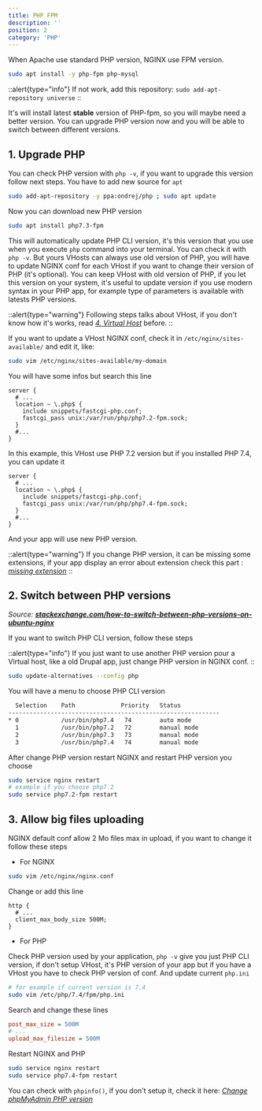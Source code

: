 ```yaml
---
title: PHP FPM
description: ''
position: 2
category: 'PHP'
---
```


When Apache use standard PHP version, NGINX use FPM version.

```bash
sudo apt install -y php-fpm php-mysql
```

::alert{type="info"}
If not work, add this repository:
`sudo add-apt-repository universe`
::

It's will install latest **stable** version of PHP-fpm, so you will maybe need a better version. You can upgrade PHP version now and you will be able to switch between different versions.

## 1. Upgrade PHP

You can check PHP version with `php -v`, if you want to upgrade this version follow next steps. You have to add new source for `apt`

```bash
sudo add-apt-repository -y ppa:ondrej/php ; sudo apt update
```

Now you can download new PHP version

```bash
sudo apt install php7.3-fpm
```

This will automatically update PHP CLI version, it's this version that you use when you execute `php` command into your terminal. You can check it with `php -v`. But yours VHosts can always use old version of PHP, you will have to update NGINX conf for each VHost if you want to change their version of PHP (it's optional). You can keep VHost with old version of PHP, if you let this version on your system, it's useful to update version if you use modern syntax in your PHP app, for example type of parameters is available with latests PHP versions.

::alert{type="warning"}
Following steps talks about VHost, if you don't know how it's works, read [*4. Virtual Host*](/guides/linux/lemp/#_4-virtual-host) before.
::

If you want to update a VHost NGINX conf, check it in `/etc/nginx/sites-available/` and edit it, like:

```bash
sudo vim /etc/nginx/sites-available/my-domain
```

You will have some infos but search this line

```nginx {5}
server {
  # ...
  location ~ \.php$ {
    include snippets/fastcgi-php.conf;
    fastcgi_pass unix:/var/run/php/php7.2-fpm.sock;
  }
  #...
}
```

In this example, this VHost use PHP 7.2 version but if you installed PHP 7.4, you can update it

```nginx {5}
server {
  # ...
  location ~ \.php$ {
    include snippets/fastcgi-php.conf;
    fastcgi_pass unix:/var/run/php/php7.4-fpm.sock;
  }
  #...
}
```

And your app will use new PHP version.

::alert{type="warning"}
If you change PHP version, it can be missing some extensions, if your app display an error about extension check this part : [*missing extension*](/guides/linux/phpmyadmin/#missing-extension)
::

## 2. Switch between PHP versions

*Source: [**stackexchange.com/how-to-switch-between-php-versions-on-ubuntu-nginx**](https://magento.stackexchange.com/questions/272815/how-to-switch-between-php-versions-on-ubuntu-nginx)*

If you want to switch PHP CLI version, follow these steps

::alert{type="info"}
If you just want to use another PHP version pour a Virtual host, like a old Drupal app, just change PHP version in NGINX conf.
::

```bash
sudo update-alternatives --config php
```

You will have a menu to choose PHP CLI version

```bash
  Selection    Path             Priority   Status
------------------------------------------------------------
* 0            /usr/bin/php7.4   74        auto mode
  1            /usr/bin/php7.2   72        manual mode
  2            /usr/bin/php7.3   73        manual mode
  3            /usr/bin/php7.4   74        manual mode
```

After change PHP version restart NGINX and restart PHP version you choose

```bash
sudo service nginx restart
# example if you choose php7.2
sudo service php7.2-fpm restart
```

## 3. Allow big files uploading

NGINX default conf allow 2 Mo files max in upload, if you want to change it follow these steps

- For NGINX

```bash
sudo vim /etc/nginx/nginx.conf
```

Change or add this line

```nginx {3}
http {
  # ...
  client_max_body_size 500M;
}
```

- For PHP

Check PHP version used by your application, `php -v` give you just PHP CLI version, if don't setup VHost, it's PHP version of your app but if you have a VHost you have to check PHP version of conf. And update current `php.ini`

```bash
# for example if current version is 7.4
sudo vim /etc/php/7.4/fpm/php.ini
```

Search and change these lines

```ini
post_max_size = 500M
# ...
upload_max_filesize = 500M
```

Restart NGINX and PHP

```bash
sudo service nginx restart
sudo service php7.4-fpm restart
```

You can check with `phpinfo()`, if you don't setup it, check it here: [*Change phpMyAdmin PHP version*](/guides/linux/phpmyadmin/#_4-change-phpmyadmin-php-version)
